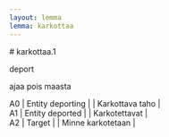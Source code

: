 ```yaml
---
layout: lemma
lemma: karkottaa
---
```


<div class="sense">
# <span class="sensename">karkottaa.1</span>

<span class="description">deport</span>

<span class="description">ajaa pois maasta</span>

A0 | Entity deporting |   | Karkottava taho |  
A1 | Entity deported |   | Karkotettavat  |  
A2 | Target |   | Minne karkotetaan |  

</div>

